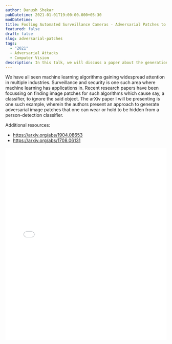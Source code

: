 ```yaml
---
author: Danush Shekar
pubDatetime: 2021-01-01T19:00:00.000+05:30
modDatetime:
title: Fooling Automated Surveillance Cameras - Adversarial Patches to Attack Person Detection
featured: false
draft: false
slug: adversarial-patches
tags:
  - "2021"
  - Adversarial Attacks
  - Computer Vision
description: In this talk, we will discuss a paper about the generation of adversarial image patches that can be worn or held to be hidden from a person-detection classifier.
---
```


We have all seen machine learning algorithms gaining widespread attention in multiple industries. Surveillance and security is one such area where machine learning has applications in. Recent research papers have been focussing on finding image patches for such algorithms which cause say, a classifier, to ignore the said object. The arXiv paper I will be presenting is one such example, wherein the authors present an approach to generate adversarial image patches that one can wear or hold to be hidden from a person-detection classifier.

Additional resources:
- https://arxiv.org/abs/1904.08653
- https://arxiv.org/abs/1708.06131

<embed src="/labtalks/assets/slides/2021-01-01--Danush--adversarial-patches.pdf" type="application/pdf" width="100%" height="600px">
